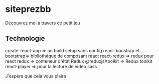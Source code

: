 # siteprezbb

Découvrez moi à travers ce petit jeu

## Technologie

create-react-app => un build setup sans config
react-boostrap et bootstrap=> bibliothéque de composant react
react-redux => redux pour react
redux => conteneur d'état Redux
@reduxjs/toolkit => Redux toolkit
react-player => pour la lecture de vidéo
sass

J'espère que cela vous plaira